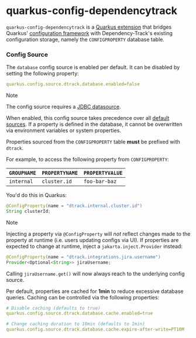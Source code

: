 # quarkus-config-dependencytrack

`quarkus-config-dependencytrack` is a [Quarkus extension] that bridges Quarkus' [configuration framework]
with Dependency-Track's existing configuration storage, namely the `CONFIGPROPERTY` database table.

### Config Source

The `database` config source is enabled per default. It can be disabled by setting the following property:

```yml
quarkus.config.source.dtrack.database.enabled=false
```

> [!NOTE]
> The config source requires a [JDBC datasource].

When enabled, this config source takes precedence over all [default sources].
If a property is defined in the database, it cannot be overwritten via environment variables or system properties.

Properties sourced from the `CONFIGPROPERTY` table **must** be prefixed with `dtrack`.

For example, to access the following property from `CONFIGPROPERTY`:

| `GROUPNAME` | `PROPERTYNAME` | `PROPERTYVALUE` |
|:------------|:---------------|:----------------|
| `internal`  | `cluster.id`   | `foo-bar-baz`   |

You'd do this in Quarkus:

```java
@ConfigProperty(name = "dtrack.internal.cluster.id")
String clusterId;
```

> [!NOTE]
> Injecting a property via `@ConfigProperty` will *not* reflect changes made to the
> property at runtime (i.e. users updating configs via UI). If properties are expected
> to change at runtime, inject a `jakarta.inject.Provider` instead:
> 
> ```java
> @ConfigProperty(name = "dtrack.integrations.jira.username")
> Provider<Optional<String>> jiraUsername;
> ```
> 
> Calling `jiraUsername.get()` will now always reach to the underlying config source.

Per default, properties are cached for **1min** to reduce excessive database queries.
Caching can be controlled via the following properties:

```yml
# Disable caching (defaults to true)
quarkus.config.source.dtrack.database.cache.enabled=true

# Change caching duration to 10min (defaults to 1min)
quarkus.config.source.dtrack.database.cache.expire-after-write=PT10M
```

[JDBC datasource]: https://quarkus.io/guides/datasource#configure-a-jdbc-datasource
[Quarkus extension]: https://quarkus.io/guides/writing-extensions
[configuration framework]: https://quarkus.io/guides/config-reference
[default sources]: https://quarkus.io/guides/config-reference#configuration-sources
